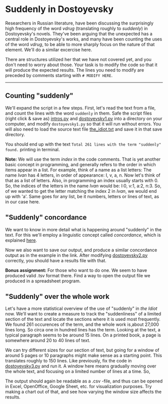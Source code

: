 # Suddenly in Dostoyevsky

Researchers in Russian literature, have been discussing the surprisingly high frequency of the word _vdrug_ (translating roughly to _suddenly_) in Dostoyevsky's novels. They've been arguing that the unexpected has a central role in Dostoyevsky's works, and many have been counting the uses of the word _vdrug_, to be able to more sharply focus on the nature of that element. We'll do a similar excercise here.

There are structures utilized her that we have not covered yet, and you don't need to worry about those. Your task is to modify the code so that it will produce the expected results. The lines you need to modify are preceded by comments starting with `# MODIFY HERE`.

---

## Counting "suddenly"

We'll expand the script in a few steps. First, let's read the text from a file, and count the lines with the word `suddenly` in them. Safe the script files (right click & save as) [intros.py](./intros.py) and [dostoyevsky1.py](./dostoyevsky1.py) into a directory on your computer, and modify `dostoyevsky1.py` so that it will run without errors. You will also need to load the source text file [the_idiot.txt](./the_idiot.txt) and save it in that save directory.

You should end up with the text `Total 261 lines with the term "suddenly" found.` printing in terminal.

**Note:** We will use the term _index_ in the code comments. That is yet another basic concept in programming, and generally refers to the order in which items appear in a list. For example, think of a name as a list letters: The name _Ivan_ has 4 letters, in order of appearance: I, v, a, n. Now let's think of that as a list of letters. Also, in programming an index usually starts with 0. So, the indices of the letters in the name _Ivan_ would be: I:0, v:1, a:2, n:3. So, of we wanted to get the letter matching the index 2 in _Ivan_, we would end up with 'a'. Same goes for any list, be it numbers, letters or lines of text, as in our case here.

## "Suddenly" concordance

We want to know in more detail what is happening around "suddenly" in the text. For this we'll employ a linguistic concept called _concordance_, which is explained [here](https://www.nottingham.ac.uk/alzsh3/acvocab/concordances.htm).

Now we also want to save our output, and produce a similar concordance output as in the example in the link. After modifying [dostoyevsky2.py](./dostoyevsky2.py) correctly, you should have a results file with that.

**Bonus assignment:** For those who want to do one. We seem to have produced valid .tsv format there. Find a way to open the output file we produced in a spreadsheet program.

## "Suddenly" over the whole work

Let's have a more statistical overview of the use of "suddenly" in _the Idiot_ now. We'll want to create a measure to track the "suddenliness" of a limited section of the text and locate the sections where it is used most frequently. We found 261 occurences of the term, and the whole work is¸about 27,000 lines long. So circa one in hundred lines has the term. Looking at the text, a typical paragraph seems to be around 15 lines. On a printed book, a page is somewhere around 20 to 40 lines of text. 

We can try different sizes for our section of text, but going for a window of around 5 pages or 10 paragraphs might make sense as a starting point. This translates roughly to 150 lines. Like previously, fix the code in [dostoyevsky3.py](./dostoyevsky3.py) and run it. A window here means gradually moving over the whole text, and focusing on a limited number of lines at a time. So, 

The output should again be readable as a .csv -file, and thus can be opened in Excel, OpenOffice, Google Sheet, etc. for visualization purposes. Try making a chart out of that, and see how varying the window size affects the results.
